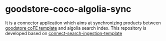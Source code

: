 # goodstore-coco-algolia-sync
It is a connector application which aims at synchronizing products between [goodstore coFE template](https://github.com/frontastic-developers/customer-thegoodstore) and algolia search index.
This repository is developed based on [connect-search-ingestion-template](https://github.com/commercetools/connect-search-ingestion-template)